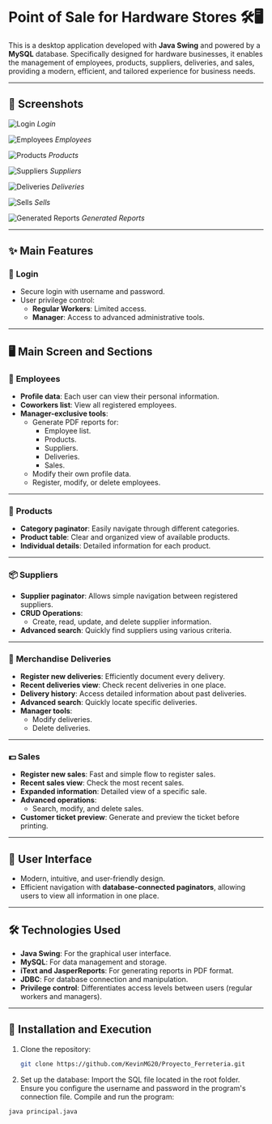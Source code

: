 # Point of Sale for Hardware Stores 🛠️🖥️

This is a desktop application developed with **Java Swing** and powered by a **MySQL** database. Specifically designed for hardware businesses, it enables the management of employees, products, suppliers, deliveries, and sales, providing a modern, efficient, and tailored experience for business needs.

---

## 📸 Screenshots

![Login](./Capturas/Login.PNG)
*Login*

![Employees](./Capturas/Empleados.PNG)
*Employees*

![Products](./Capturas/Productos.PNG)
*Products*

![Suppliers](./Capturas/Proveedores.PNG)
*Suppliers*

![Deliveries](./Capturas/Entregas.PNG)
*Deliveries*

![Sells](./Capturas/Ventas.PNG)
*Sells*

![Generated Reports](./Capturas/Reportes.PNG)
*Generated Reports*

---

## ✨ Main Features

### 🔐 **Login**
- Secure login with username and password.
- User privilege control:
  - **Regular Workers**: Limited access.
  - **Manager**: Access to advanced administrative tools.

---

## 🖥️ **Main Screen and Sections**

### 👥 **Employees**
- **Profile data**: Each user can view their personal information.
- **Coworkers list**: View all registered employees.
- **Manager-exclusive tools**:
  - Generate PDF reports for:
    - Employee list.
    - Products.
    - Suppliers.
    - Deliveries.
    - Sales.
  - Modify their own profile data.
  - Register, modify, or delete employees.

---

### 🛒 **Products**
- **Category paginator**: Easily navigate through different categories.
- **Product table**: Clear and organized view of available products.
- **Individual details**: Detailed information for each product.

---

### 📦 **Suppliers**
- **Supplier paginator**: Allows simple navigation between registered suppliers.
- **CRUD Operations**:
  - Create, read, update, and delete supplier information.
- **Advanced search**: Quickly find suppliers using various criteria.

---

### 🚛 **Merchandise Deliveries**
- **Register new deliveries**: Efficiently document every delivery.
- **Recent deliveries view**: Check recent deliveries in one place.
- **Delivery history**: Access detailed information about past deliveries.
- **Advanced search**: Quickly locate specific deliveries.
- **Manager tools**:
  - Modify deliveries.
  - Delete deliveries.

---

### 💵 **Sales**
- **Register new sales**: Fast and simple flow to register sales.
- **Recent sales view**: Check the most recent sales.
- **Expanded information**: Detailed view of a specific sale.
- **Advanced operations**:
  - Search, modify, and delete sales.
- **Customer ticket preview**: Generate and preview the ticket before printing.

---

## 🎨 User Interface
- Modern, intuitive, and user-friendly design.
- Efficient navigation with **database-connected paginators**, allowing users to view all information in one place.

---

## 🛠️ Technologies Used
- **Java Swing**: For the graphical user interface.
- **MySQL**: For data management and storage.
- **iText and JasperReports**: For generating reports in PDF format.
- **JDBC**: For database connection and manipulation.
- **Privilege control**: Differentiates access levels between users (regular workers and managers).

---

## 🚀 Installation and Execution

1. Clone the repository:
   ```bash
   git clone https://github.com/KevinMG20/Proyecto_Ferreteria.git
   
   
2. Set up the database:
Import the SQL file located in the root folder.
Ensure you configure the username and password in the program's connection file.
Compile and run the program:
```bash
java principal.java
